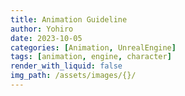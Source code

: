 ```yaml
---
title: Animation Guideline
author: Yohiro
date: 2023-10-05
categories: [Animation, UnrealEngine]
tags: [animation, engine, character]
render_with_liquid: false
img_path: /assets/images/{}/
---
```

